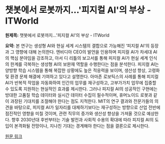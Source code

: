 # 챗봇에서 로봇까지…'피지컬 AI'의 부상 - ITWorld

**원제목:** 챗봇에서 로봇까지…'피지컬 AI'의 부상 - ITWorld

**요약:** 본 연구는 생성형 AI와 현실 세계 시스템의 결합으로 가능해진 ‘피지컬 AI’의 등장과 그 영향에 대해 논의한다. 엔비디아 CEO의 발언을 인용하며 피지컬 AI가 차세대 AI의 핵심 분야임을 강조하고,  아서 디 리틀의 보고서를 통해 피지컬 AI가 현실 세계 인식의 한계를 극복하는 생성형 AI의 보완재 역할을 수행한다는 점을 분석한다.  피지컬 AI는 양방향 학습 시스템을 통해 복잡한 상황에도 높은 적응력을 보이며,  생산성 향상, 고령화 및 환경 문제 해결에 기여하고 있다고 설명한다. 아마존 로보틱스의 사례를 통해 피지컬 AI가 반복적 작업을 자동화하여 인간의 업무를 재구성하고, 고부가가치 업무에 집중할 수 있도록 지원하는 현실적인 효과를 제시한다.  그러나  피지컬 AI의 성공적인 구현에는 방대한 고품질 학습 데이터와 실시간 데이터 수집이 필수적이며,  휴머노이드 로봇과 같이 과장된 기대치를 조절해야 한다는 점도 지적한다.  MIT의 연구 결과와 전문가들의 의견을 바탕으로, 피지컬 AI가 일자리를 대체하기보다는 재구성하는 방향으로 산업 전반에 점진적인 영향을 미칠 것이며,  관련 직무의 증가와 생산성 향상을 가져올 것으로 예상한다.  향후 2030년대 후반부터는 기술 발전과 사회적 수용의 확대에 따라 피지컬 AI의 도입이 본격화될 전망이나,  지나친 기대는 경계해야 한다는 점을 결론으로 제시한다.

[원문 링크](https://www.itworld.co.kr/article/4026055/%EC%B1%97%EB%B4%87%EC%97%90%EC%84%9C-%EB%A1%9C%EB%B4%87%EA%B9%8C%EC%A7%80%ED%94%BC%EC%A7%80%EC%BB%AC-ai%EC%9D%98-%EB%B6%80%EC%83%81.html)
